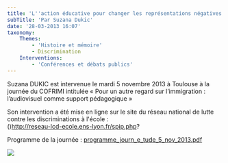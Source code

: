 ```yaml
---
title: 'L''action éducative pour changer les représentations négatives sur l''immigration : comment et pourquoi faire ? '
subTitle: 'Par Suzana Dukic'
date: '28-03-2013 16:07'
taxonomy:
    Themes:
        - 'Histoire et mémoire'
        - Discrimination
    Interventions:
        - 'Conférences et débats publics'
---
```


Suzana DUKIC est intervenue le mardi 5 novembre 2013 à Toulouse à la journée du COFRIMI intitulée « Pour un autre regard sur l’immigration : l’audiovisuel comme support pédagogique »

Son intervention a été mise en ligne sur le site du réseau national de lutte contre les discriminations à l'école :  
()http://reseau-lcd-ecole.ens-lyon.fr/spip.php?

Programme de la journée :
[programme_journ_e_tude_5_nov_2013.pdf](programme_journ_e_tude_5_nov_2013.pdf)  

![](Capture%20d%E2%80%99e%CC%81cran%202018-03-28%20a%CC%80%2016.08.46.png)